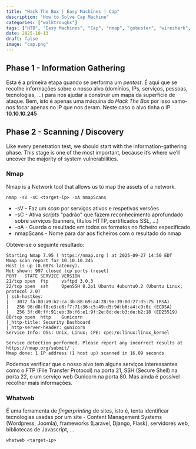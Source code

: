 ```yaml
---
title: "Hack The Box | Easy Machines | Cap"
description: "How to Solve Cap Machine"
categories: ["walktroughs"]
tags: ["HTB", "Easy Machines", "Cap", "nmap", "gobuster", "wireshark", "ssh", "privesc", "linux", "enumeration", "flag" , "root"]
date: 2025-10-13
draft: false
image: "cap.png"
---
```


## Phase 1 - Information Gathering
Esta é a primeira etapa quando se performa um <i>pentest</i>. É aqui que se recolhe informações sobre o nosso alvo (domínios, IPs, serviços, pessoas, tecnologias, ...) para nos ajudar a construir um mapa da superfície de ataque.
Bem, isto é apenas uma máquina do <i>Hack The Box</i> por isso vamo-nos focar apenas no IP que nos deram. Neste caso o alvo tinha o IP <b>10.10.10.245</b>
## Phase 2 - Scanning / Discovery
Like every penetration test, we should start with the information-gathering phase. This stage is one of the most important, because it’s where we’ll uncover the majority of system vulnerabilities.
### Nmap
Nmap is a Network tool that allows us to map the assets of a network.

```shell
nmap -sV -sC <target-ip> -oA nmapScans 
```

- -sV - Faz um <i>scan</i> por serviços ativos e respetivas versões
- -sC - Ativa <i>scripts</i> "padrão" que fazem reconhecimento aprofundado sobre serviços (banners, títulos HTTP, certificados SSL, ...)
- -oA - Guarda o resultado em todos os formatos no ficheiro especificado
- nmapScans - Nome para dar aos ficheiros com o resultado do nmap

Obteve-se o seguinte resultado:

```shell
Starting Nmap 7.95 ( https://nmap.org ) at 2025-09-27 14:50 EDT
Nmap scan report for 10.10.10.245
Host is up (0.087s latency).
Not shown: 997 closed tcp ports (reset)
PORT   STATE SERVICE VERSION
21/tcp open  ftp     vsftpd 3.0.3
22/tcp open  ssh     OpenSSH 8.2p1 Ubuntu 4ubuntu0.2 (Ubuntu Linux; protocol 2.0)
| ssh-hostkey: 
|   3072 fa:80:a9:b2:ca:3b:88:69:a4:28:9e:39:0d:27:d5:75 (RSA)
|   256 96:d8:f8:e3:e8:f7:71:36:c5:49:d5:9d:b6:a4:c9:0c (ECDSA)
|_  256 3f:d0:ff:91:eb:3b:f6:e1:9f:2e:8d:de:b3:de:b2:18 (ED25519)
80/tcp open  http    Gunicorn
|_http-title: Security Dashboard
|_http-server-header: gunicorn
Service Info: OSs: Unix, Linux; CPE: cpe:/o:linux:linux_kernel

Service detection performed. Please report any incorrect results at https://nmap.org/submit/ .
Nmap done: 1 IP address (1 host up) scanned in 16.09 seconds
```

Podemos verificar que o nosso alvo tem alguns serviços interessantes como o FTP (File Transfer Protocol) na porta 21, SSH (Secure Shell) na porta 22, e um serviço web Gunicorn na porta 80.
Mas ainda é possível recolher mais informações.
### Whatweb
É uma ferramenta de <i>fingerprinting</i> de sites, isto é, tenta identificar tecnologias usadas por um site - Content Management Systems (Wordpress, Joomla), frameworks (Laravel, Django, Flask), servidores web, bibliotecas de Javascript, ...

```shell
whatweb <target-ip>
```